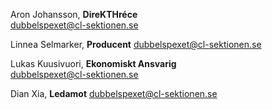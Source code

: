 Aron Johansson, **DireKTHréce**  
dubbelspexet@cl-sektionen.se

Linnea Selmarker, **Producent**
dubbelspexet@cl-sektionen.se

Lukas Kuusivuori, **Ekonomiskt Ansvarig**  
dubbelspexet@cl-sektionen.se

Dian Xia, **Ledamot**
dubbelspexet@cl-sektionen.se
